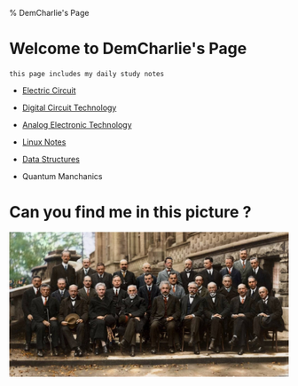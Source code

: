 % DemCharlie's Page

# Welcome to DemCharlie's Page

`this page includes my daily study notes`

- [Electric Circuit](./ElectricCircuit.md)

- [Digital Circuit Technology](./404.html)

- [Analog Electronic Technology](./AnalogElectronicTechnology.md)

- [Linux Notes](./LinuxNotes.md)

- [Data Structures](./DataStructures.md)

- Quantum Manchanics

# Can you find me in this picture ?

![找不到图片](./索维尔会议.jpg)
